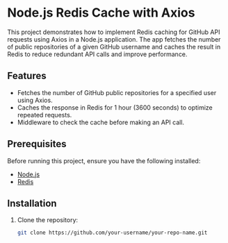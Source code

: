 # Node.js Redis Cache with Axios

This project demonstrates how to implement Redis caching for GitHub API requests using Axios in a Node.js application. The app fetches the number of public repositories of a given GitHub username and caches the result in Redis to reduce redundant API calls and improve performance.

## Features

- Fetches the number of GitHub public repositories for a specified user using Axios.
- Caches the response in Redis for 1 hour (3600 seconds) to optimize repeated requests.
- Middleware to check the cache before making an API call.

## Prerequisites

Before running this project, ensure you have the following installed:

- [Node.js](https://nodejs.org/)
- [Redis](https://redis.io/)

## Installation

1. Clone the repository:

   ```bash
   git clone https://github.com/your-username/your-repo-name.git
